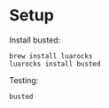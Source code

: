 # Setup

Install busted:

    brew install luarocks
    luarocks install busted

Testing:

    busted
